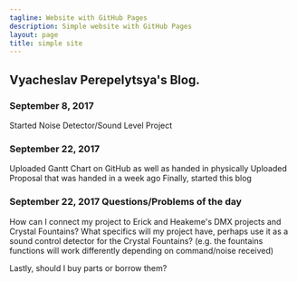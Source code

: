 ```yaml
---
tagline: Website with GitHub Pages
description: Simple website with GitHub Pages
layout: page
title: simple site
---
```


Vyacheslav Perepelytsya's Blog.
-------------

### September 8, 2017

Started Noise Detector/Sound Level Project
 
### September 22, 2017

Uploaded Gantt Chart on GitHub as well as handed in physically 
Uploaded Proposal that was handed in a week ago
Finally, started this blog

### September 22, 2017 Questions/Problems of the day

How can I connect my project to Erick and Heakeme's DMX projects and Crystal Fountains?
What specifics will my project have, perhaps use it as a sound control detector for the Crystal Fountains?
(e.g. the fountains functions will work differently depending on command/noise received)

Lastly, should I buy parts or borrow them?
